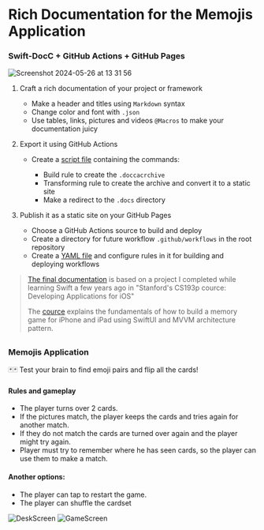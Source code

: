 # Rich Documentation for the Memojis Application

### Swift-DocC + GitHub Actions + GitHub Pages

![Screenshot 2024-05-26 at 13 31 56](https://github.com/iamalexman/Memojis/assets/61458847/23fe6ffa-3082-4f65-9fbd-392fe1c0b05f)

1. Craft a rich documentation of your project or framework
   - Make a header and titles using `Markdown` syntax
   - Change color and font with `.json`
   - Use tables, links, pictures and videos `@Macros` to make your documentation juicy
     
3. Export it using GitHub Actions
   - Create a [script file](https://github.com/iamalexman/Memojis/blob/main/build-docc.sh) containing the commands:

      - Build rule to create the `.doccacrchive`
      - Transforming rule to create the archive and convert it to a static site
      - Make a redirect to the `.docs` directory
     
4. Publish it as a static site on your GitHub Pages
   - Choose a GitHub Actions source to build and deploy
   - Create a directory for future workflow `.github/workflows` in the root repository
   - Create a [YAML file](https://github.com/iamalexman/Memojis/blob/main/.github/workflows/docc.yml) and configure rules in it for building and deploying workflows
   
>
> [The final documentation](https://iamalexman.github.io/Memojis/documentation/memojis) is based on a project I completed while learning Swift a few years ago in "Stanford's CS193p cource: Developing Applications for iOS"
> 
> The [cource](https://cs193p.sites.stanford.edu/about-cs193p) explains the fundamentals of how to build a memory game for iPhone and iPad using SwiftUI and MVVM architecture pattern.
> 

##

### Memojis Application

🃏🃏 Test your brain to find emoji pairs and flip all the cards!

#### Rules and gameplay
        
- The player turns over 2 cards. 
- If the pictures match, the player keeps the cards and tries again for another match. 
- If they do not match the cards are turned over again and the player might try again.
- Player must try to remember where he has seen cards, so the player can use them to make a match.
        
#### Another options:

- The player can tap to restart the game.
- The player can shuffle the cardset

![DeskScreen](https://github.com/iamalexman/Memojis/assets/61458847/85b2c358-a34e-4daf-bf09-3b8d3a0a5f5e)
![GameScreen](https://github.com/iamalexman/Memojis/assets/61458847/8493c804-8a7d-4427-a58b-6f619606b671)
